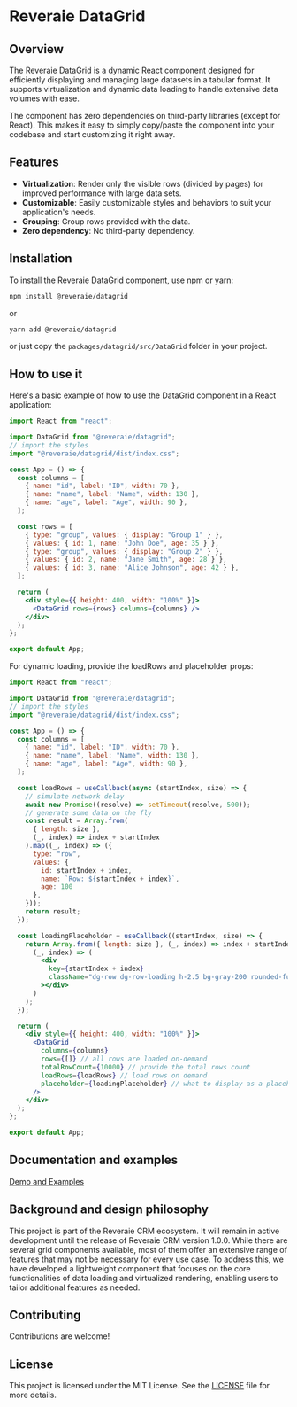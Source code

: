 # Reveraie DataGrid

## Overview

The Reveraie DataGrid is a dynamic React component designed for efficiently displaying and managing large datasets in a tabular format. It supports virtualization and dynamic data loading to handle extensive data volumes with ease.

The component has zero dependencies on third-party libraries (except for React). This makes it easy to simply copy/paste the component into your codebase and start customizing it right away.

## Features

- **Virtualization**: Render only the visible rows (divided by pages) for improved performance with large data sets.
- **Customizable**: Easily customizable styles and behaviors to suit your application's needs.
- **Grouping**: Group rows provided with the data.
- **Zero dependency**: No third-party dependency.

## Installation

To install the Reveraie DataGrid component, use npm or yarn:

```bash
npm install @reveraie/datagrid
```

or

```bash
yarn add @reveraie/datagrid
```

or just copy the `packages/datagrid/src/DataGrid` folder in your project.

## How to use it

Here's a basic example of how to use the DataGrid component in a React application:

```jsx
import React from "react";

import DataGrid from "@reveraie/datagrid";
// import the styles
import "@reveraie/datagrid/dist/index.css";

const App = () => {
  const columns = [
    { name: "id", label: "ID", width: 70 },
    { name: "name", label: "Name", width: 130 },
    { name: "age", label: "Age", width: 90 },
  ];

  const rows = [
    { type: "group", values: { display: "Group 1" } },
    { values: { id: 1, name: "John Doe", age: 35 } },
    { type: "group", values: { display: "Group 2" } },
    { values: { id: 2, name: "Jane Smith", age: 28 } },
    { values: { id: 3, name: "Alice Johnson", age: 42 } },
  ];

  return (
    <div style={{ height: 400, width: "100%" }}>
      <DataGrid rows={rows} columns={columns} />
    </div>
  );
};

export default App;
```

For dynamic loading, provide the loadRows and placeholder props:

```jsx
import React from "react";

import DataGrid from "@reveraie/datagrid";
// import the styles
import "@reveraie/datagrid/dist/index.css";

const App = () => {
  const columns = [
    { name: "id", label: "ID", width: 70 },
    { name: "name", label: "Name", width: 130 },
    { name: "age", label: "Age", width: 90 },
  ];

  const loadRows = useCallback(async (startIndex, size) => {
    // simulate network delay
    await new Promise((resolve) => setTimeout(resolve, 500));
    // generate some data on the fly
    const result = Array.from(
      { length: size },
      (_, index) => index + startIndex
    ).map((_, index) => ({
      type: "row",
      values: {
        id: startIndex + index,
        name: `Row: ${startIndex + index}`,
        age: 100
      },
    }));
    return result;
  });

  const loadingPlaceholder = useCallback((startIndex, size) => {
    return Array.from({ length: size }, (_, index) => index + startIndex).map(
      (_, index) => (
        <div
          key={startIndex + index}
          className="dg-row dg-row-loading h-2.5 bg-gray-200 rounded-full dark:bg-gray-700 full-width mb-4"
        ></div>
      )
    );
  });

  return (
    <div style={{ height: 400, width: "100%" }}>
      <DataGrid
        columns={columns}
        rows={[]} // all rows are loaded on-demand
        totalRowCount={10000} // provide the total rows count
        loadRows={loadRows} // load rows on demand
        placeholder={loadingPlaceholder} // what to display as a placeholder
      />
    </div>
  );
};

export default App;
```

## Documentation and examples

[Demo and Examples](https://reveraie.github.io/datagrid/)

## Background and design philosophy

This project is part of the Reveraie CRM ecosystem. It will remain in active development until the release of Reveraie CRM version 1.0.0. While there are several grid components available, most of them offer an extensive range of features that may not be necessary for every use case. To address this, we have developed a lightweight component that focuses on the core functionalities of data loading and virtualized rendering, enabling users to tailor additional features as needed.

## Contributing

Contributions are welcome!

## License

This project is licensed under the MIT License. See the [LICENSE](https://github.com/reveraie/datagrid/blob/main/LICENSE) file for more details.
